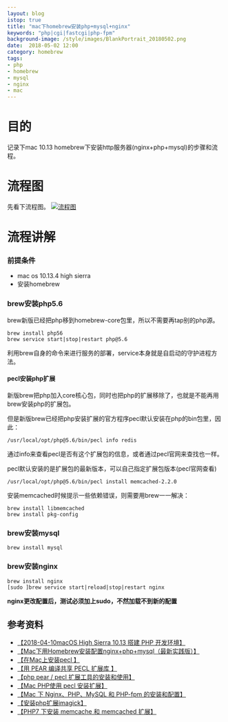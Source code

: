 ```yaml
---
layout: blog
istop: true
title: "mac下homebrew安装php+mysql+nginx"
keywords: "php|cgi|fastcgi|php-fpm"
background-image: /style/images/BlankPortrait_20180502.png
date:  2018-05-02 12:00
category: homebrew
tags:
- php
- homebrew
- mysql
- nginx
- mac
---
```

 
# 目的
 
记录下mac 10.13 homebrew下安装http服务器(nginx+php+mysql)的步骤和流程。

# 流程图

先看下流程图。
[![流程图]({{site.url}}/style/images/BlankPortrait_20180502.png)]({{site.url}}/style/images/BlankPortrait_20180502.png)

# 流程讲解

### 前提条件

- mac os 10.13.4 high sierra
- 安装homebrew

### brew安装php5.6

brew新版已经把php移到homebrew-core包里，所以不需要再tap别的php源。

	brew install php56
	brew service start|stop|restart php@5.6


利用brew自身的命令来进行服务的部署，service本身就是自启动的守护进程方法。

#### pecl安装php扩展

新版brew把php加入core核心包，同时也把php的扩展移除了，也就是不能再用brew安装php的扩展包。

但是新版brew已经把php安装扩展的官方程序pecl默认安装在php的bin包里，因此：

`/usr/local/opt/php@5.6/bin/pecl info redis`

通过info来查看pecl是否有这个扩展包的信息，或者通过pecl官网来查找也一样。

pecl默认安装的是扩展包的最新版本，可以自己指定扩展包版本(pecl官网查看)

`/usr/local/opt/php@5.6/bin/pecl install memcached-2.2.0`

安装memcached时候提示一些依赖错误，则需要用brew一一解决：

	brew install libmemcached
	brew install pkg-config


### brew安装mysql

`brew install mysql`

### brew安装nginx

	brew install nginx
	[sudo ]brew service start|reload|stop|restart nginx

**nginx更改配置后，测试必须加上sudo，不然加载不到新的配置**


## 参考资料
- [【2018-04-10macOS High Sierra 10.13 搭建 PHP 开发环境】](https://www.jianshu.com/p/e58e8f52da13)
- [【Mac下用Homebrew安装配置nginx+php+mysql（最新实践版）】](https://www.jianshu.com/p/2ba7820883ba)
- [【在Mac上安装pecl 】](https://www.jianshu.com/p/598c0fd84719)
- [【用 PEAR 编译共享 PECL 扩展库 】](http://php.net/manual/zh/install.pecl.pear.php)
- [【php pear / pecl 扩展工具的安装和使用】](https://my.oschina.net/sallency/blog/693150)
- [【Mac PHP使用 pecl 安装扩展】](http://www.cleey.com/blog/single/id/817.html)
- [【Mac 下 Nginx、PHP、MySQL 和 PHP-fpm 的安装和配置】](https://segmentfault.com/a/1190000005090828)
- [【安装php扩展imagick】](https://blog.zmis.me/detail_957)
- [【PHP7 下安装 memcache 和 memcached 扩展】](http://www.lnmp.cn/install-memcache-and-memcached-extends-under-php7.html)

